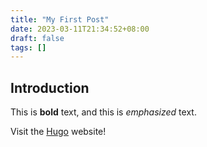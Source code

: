 ```yaml
---
title: "My First Post"
date: 2023-03-11T21:34:52+08:00
draft: false
tags: []
---
```


## Introduction

This is **bold** text, and this is *emphasized* text.

Visit the [Hugo](https://gohugo.io) website!